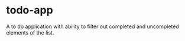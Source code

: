 # todo-app
A to do application with ability to filter out completed and uncompleted elements of the list.
